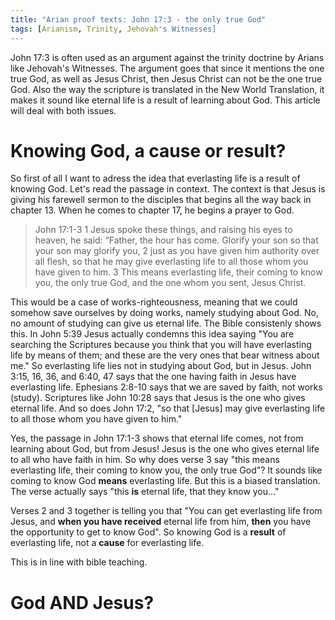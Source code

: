 ```yaml
---
title: "Arian proof texts: John 17:3 - the only true God"
tags: [Arianism, Trinity, Jehovah's Witnesses]
---
```


John 17:3 is often used as an argument against the trinity doctrine by Arians like Jehovah's Witnesses. The argument goes that since it mentions the one true God, as well as Jesus Christ, then Jesus Christ can not be the one true God. Also the way the scripture is translated in the New World Translation, it makes it sound like eternal life is a result of learning about God. This article will deal with both issues.

# Knowing God, a cause or result?

So first of all I want to adress the idea that everlasting life is a result of knowing God. Let's read the passage in context. The context is that Jesus is giving his farewell sermon to the disciples that begins all the way back in chapter 13. When he comes to chapter 17, he begins a prayer to God.

> John 17:1-3 1 Jesus spoke these things, and raising his eyes to heaven, he said: “Father, the hour has come. Glorify your son so that your son may glorify you, 2 just as you have given him authority over all flesh, so that he may give everlasting life to all those whom you have given to him. 3 This means everlasting life, their coming to know you, the only true God, and the one whom you sent, Jesus Christ.

 This would be a case of works-righteousness, meaning that we could somehow save ourselves by doing works, namely studying about God. No, no amount of studying can give us eternal life. The Bible consistenly shows this. In John 5:39 Jesus actually condemns this idea saying "You are searching the Scriptures because you think that you will have everlasting life by means of them; and these are the very ones that bear witness about me." So everlasting life lies not in studying about God, but in Jesus. John 3:15, 16, 36, and 6:40, 47 says that the one having faith in Jesus have everlasting life. Ephesians 2:8-10 says that we are saved by faith, not works (study). Scriptures like John 10:28 says that Jesus is the one who gives eternal life. And so does John 17:2, "so that [Jesus] may give everlasting life to all those whom you have given to him."

Yes, the passage in John 17:1-3 shows that eternal life comes, not from learning about God, but from Jesus! Jesus is the one who gives eternal life to all who have faith in him. So why does verse 3 say "this means everlasting life, their coming to know you, the only true God"? It sounds like coming to know God **means** everlasting life. But this is a biased translation. The verse actually says "this **is** eternal life, that they know you..."

Verses 2 and 3 together is telling you that "You can get everlasting life from Jesus, and **when you have received** eternal life from him, **then** you have the opportunity to get to know God". So knowing God is a **result** of everlasting life, not a **cause** for everlasting life.

This is in line with bible teaching.

# God AND Jesus?

